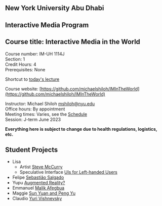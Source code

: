 ## New York University Abu Dhabi    
## Interactive Media Program    
## Course title: Interactive Media in the World
Course number: IM-UH 1114J  
Section: 1    
Credit Hours: 4         
Prerequisites: None       

Shortcut to [today's lecture](lectureNotes.md/#todays-lecture)  

Course website: [https://github.com/michaelshiloh/IMInTheWorld](https://github.com/michaelshiloh/IMInTheWorld)      

Instructor: Michael Shiloh mshiloh@nyu.edu    
Office hours: By appointment  
Meeting times: Varies, see the [Schedule](schedule.md)  
Session: J-term June 2023  

**Everything here is subject to change due to health regulations, logistics, etc.**

## Student Projects

- Lisa
  - Artist [Steve
    McCurry](https://nyu0-my.sharepoint.com/:p:/g/personal/ys5171_nyu_edu/Eb4RLCj0kGVMkTloPeoy7dcBlzJxjTzMg8RWui89A9mSuA?e=qNFWFM)
  - Speculative Interface [UIs for Left-handed
    Users](https://nyu0-my.sharepoint.com/:p:/g/personal/ys5171_nyu_edu/EZzY9Flk9gBHo0LrvsK4CRsBru56aKz0IzSdxR-KDPHP_g?e=mtKKZG)
- Felipe [Sebastião Salgado](https://www.canva.com/design/DAFlQpLHLFU/bxt482U6cICAJsXec_yvMQ/edit?utm_content=DAFlQpLHLFU&utm_campaign=designshare&utm_medium=link2&utm_source=sharebutton)
- Yupu
  [Augmented Reality?](https://www.canva.com/design/DAFlJ1pLhAI/9qsjCD-NSf5-lsA8zvZoFQ/edit?utm_content=DAFlJ1pLhAI&utm_campaign=designshare&utm_medium=link2&utm_source=sharebutton)
- Emmanuel [Malik Afegbua](studentProjects/IM_Presentation_Emmanuel.pptx)
- Maggie [Sun Yuan and Peng Yu](studentProjects/MaggieLi_SunYuanandPengYu.pptx)
- Claudio [Yuri
 Vishnevsky](https://docs.google.com/presentation/d/1irQ6QLfE5Xie-Z8EVAMAWGLh92UXyODt_oHjaCBNll0/edit#slide=id.p)
